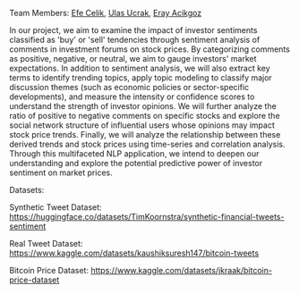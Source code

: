Team Members: [Efe Celik](https://github.com/efeecllk), [Ulas Ucrak](https://github.com/ulasucrak), [Eray Acikgoz](https://github.com/ackgz0)


In our project, we aim to examine the impact of investor sentiments classified as 'buy' or 
'sell' tendencies through sentiment analysis of comments in investment forums on stock prices. 
By categorizing comments as positive, negative, or neutral, we aim to gauge investors' market 
expectations. In addition to sentiment analysis, we will also extract key terms to identify trending 
topics, apply topic modeling to classify major discussion themes (such as economic policies or 
sector-specific developments), and measure the intensity or confidence scores to understand the 
strength of investor opinions. We will further analyze the ratio of positive to negative comments 
on specific stocks and explore the social network structure of influential users whose opinions 
may impact stock price trends. Finally, we will analyze the relationship between these derived 
trends and stock prices using time-series and correlation analysis. Through this multifaceted NLP 
application, we intend to deepen our understanding and explore the potential predictive power of 
investor sentiment on market prices.



Datasets:

Synthetic Tweet Dataset: https://huggingface.co/datasets/TimKoornstra/synthetic-financial-tweets-sentiment

Real Tweet Dataset: https://www.kaggle.com/datasets/kaushiksuresh147/bitcoin-tweets

Bitcoin Price Dataset: https://www.kaggle.com/datasets/jkraak/bitcoin-price-dataset
